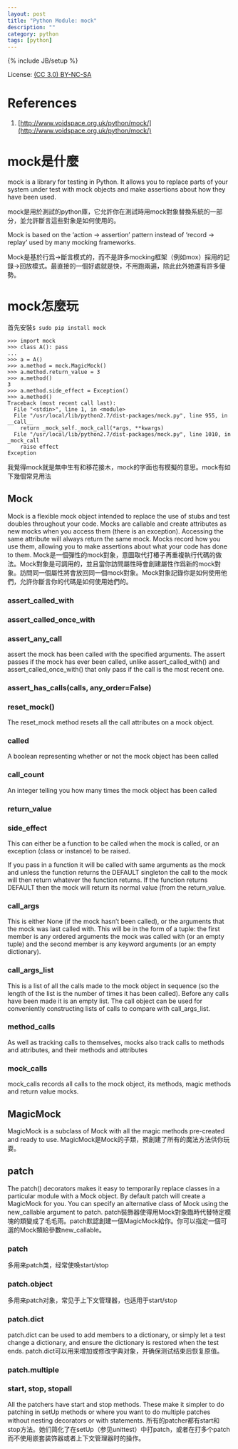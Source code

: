 ```yaml
---
layout: post
title: "Python Module: mock"
description: ""
category: python
tags: [python]
---
```

{% include JB/setup %}

License: [(CC 3.0) BY-NC-SA](http://creativecommons.org/licenses/by-nc-sa/3.0/)

# References
1. [http://www.voidspace.org.uk/python/mock/](http://www.voidspace.org.uk/python/mock/)

# mock是什麼
mock is a library for testing in Python. It allows you to replace parts of your system under test with mock objects and make assertions about how they have been used.

mock是用於測試的python庫，它允許你在測試時用mock對象替換系統的一部分，並允許斷言這些對象是如何使用的。

Mock is based on the ‘action -> assertion’ pattern instead of ‘record -> replay’ used by many mocking frameworks.

Mock是基於行爲->斷言模式的，而不是許多mocking框架（例如mox）採用的記錄->回放模式。最直接的一個好處就是快，不用跑兩遍，除此此外她還有許多優勢。

# mock怎麼玩
首先安裝`$ sudo pip install mock`

    >>> import mock
    >>> class A(): pass
    ...
    >>> a = A()
    >>> a.method = mock.MagicMock()
    >>> a.method.return_value = 3
    >>> a.method()
    3
    >>> a.method.side_effect = Exception()
    >>> a.method()
    Traceback (most recent call last):
      File "<stdin>", line 1, in <module>
      File "/usr/local/lib/python2.7/dist-packages/mock.py", line 955, in __call__
        return _mock_self._mock_call(*args, **kwargs)
      File "/usr/local/lib/python2.7/dist-packages/mock.py", line 1010, in _mock_call
        raise effect
    Exception

我覺得mock就是無中生有和移花接木，mock的字面也有模擬的意思。mock有如下幾個常見用法

## Mock
Mock is a flexible mock object intended to replace the use of stubs and test doubles throughout your code. Mocks are callable and create attributes as new mocks when you access them (there is an exception). Accessing the same attribute will always return the same mock. Mocks record how you use them, allowing you to make assertions about what your code has done to them.
Mock是一個彈性的mock對象，意圖取代打樁子再重複執行代碼的做法。Mock對象是可調用的，並且當你訪問屬性時會創建屬性作爲新的mock對象。訪問同一個屬性將會放回同一個mock對象。Mock對象記錄你是如何使用他們，允許你斷言你的代碼是如何使用她們的。

### assert_called_with
### assert_called_once_with
### assert_any_call
assert the mock has been called with the specified arguments. The assert passes if the mock has ever been called, unlike assert_called_with() and assert_called_once_with() that only pass if the call is the most recent one.

### assert_has_calls(calls, any_order=False)
### reset_mock()
The reset_mock method resets all the call attributes on a mock object.

### called
A boolean representing whether or not the mock object has been called

### call_count
An integer telling you how many times the mock object has been called

### return_value
### side_effect
This can either be a function to be called when the mock is called, or an exception (class or instance) to be raised.

If you pass in a function it will be called with same arguments as the mock and unless the function returns the DEFAULT singleton the call to the mock will then return whatever the function returns. If the function returns DEFAULT then the mock will return its normal value (from the return_value.

### call_args
This is either None (if the mock hasn’t been called), or the arguments that the mock was last called with. This will be in the form of a tuple: the first member is any ordered arguments the mock was called with (or an empty tuple) and the second member is any keyword arguments (or an empty dictionary).

### call_args_list
This is a list of all the calls made to the mock object in sequence (so the length of the list is the number of times it has been called). Before any calls have been made it is an empty list. The call object can be used for conveniently constructing lists of calls to compare with call_args_list.

### method_calls
As well as tracking calls to themselves, mocks also track calls to methods and attributes, and their methods and attributes

### mock_calls
mock_calls records all calls to the mock object, its methods, magic methods and return value mocks.

## MagicMock
MagicMock is a subclass of Mock with all the magic methods pre-created and ready to use.
MagicMock是Mock的子類，預創建了所有的魔法方法供你玩耍。

## patch
The patch() decorators makes it easy to temporarily replace classes in a particular module with a Mock object. By default patch will create a MagicMock for you. You can specify an alternative class of Mock using the new_callable argument to patch.
patch裝飾器使得用Mock對象臨時代替特定模塊的類變成了毛毛雨。patch默認創建一個MagicMock給你。你可以指定一個可選的Mock類給參數new_callable。

### patch
多用来patch类，经常使唤start/stop

### patch.object
多用来patch对象，常见于上下文管理器，也适用于start/stop

### patch.dict
patch.dict can be used to add members to a dictionary, or simply let a test change a dictionary, and ensure the dictionary is restored when the test ends.
patch.dict可以用来增加或修改字典对象，并确保测试结束后恢复原值。

### patch.multiple
### start, stop, stopall
All the patchers have start and stop methods. These make it simpler to do patching in setUp methods or where you want to do multiple patches without nesting decorators or with statements.
所有的patcher都有start和stop方法。她们简化了在setUp（参见unittest）中打patch，或者在打多个patch而不使用嵌套装饰器或者上下文管理器时的操作。
